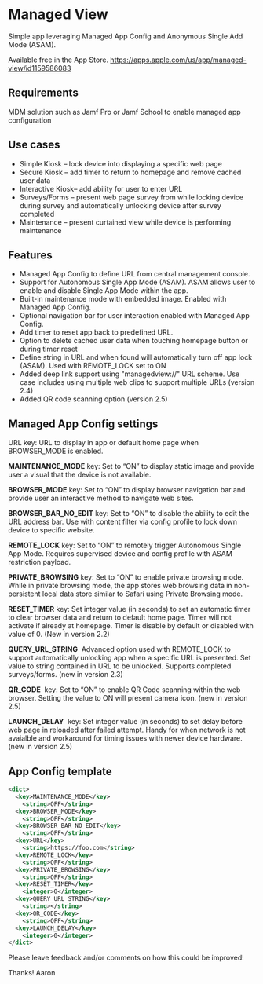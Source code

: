 # Managed View
Simple app leveraging Managed App Config and Anonymous Single Add Mode (ASAM).

Available free in the App Store.
https://apps.apple.com/us/app/managed-view/id1159586083

## Requirements
MDM solution such as Jamf Pro or Jamf School to enable managed app configuration

## Use cases
- Simple Kiosk – lock device into displaying a specific web page
- Secure Kiosk – add timer to return to homepage and remove cached user data
- Interactive Kiosk– add ability for user to enter URL
- Surveys/Forms – present web page survey from while locking device during survey and automatically unlocking device after survey completed
- Maintenance – present curtained view while device is performing maintenance


## Features
- Managed App Config to define URL from central management console.
- Support for Autonomous Single App Mode (ASAM). ASAM allows user to enable and disable Single App Mode within the app.
- Built-in maintenance mode with embedded image. Enabled with Managed App Config.
- Optional navigation bar for user interaction enabled with Managed App Config.
- Add timer to reset app back to predefined URL.
- Option to delete cached user data when touching homepage button or during timer reset
- Define string in URL and when found will automatically turn off app lock (ASAM). Used with REMOTE_LOCK set to ON
- Added deep link support using "managedview://" URL scheme. Use case includes using multiple web clips to support multiple URLs (version 2.4)
- Added QR code scanning option (version 2.5)


## Managed App Config settings

URL key: URL to display in app or default home page when BROWSER_MODE is enabled.

**MAINTENANCE_MODE** key: Set to “ON” to display static image and provide user a visual that the device is not available.

**BROWSER_MODE** key: Set to “ON” to display browser navigation bar and provide user an interactive method to navigate web sites.

**BROWSER_BAR_NO_EDIT** key: Set to “ON” to disable the ability to edit the URL address bar.  Use with content filter via config profile to lock down device to specific website.

**REMOTE_LOCK** key: Set to “ON” to remotely trigger Autonomous Single App Mode.  Requires supervised device and config profile with ASAM restriction payload.

**PRIVATE_BROWSING** key: Set to “ON” to enable private browsing mode. While in private browsing mode, the app stores web browsing data in non-persistent local data store similar to Safari using Private Browsing mode.

**RESET_TIMER** key: Set integer value (in seconds) to set an automatic timer to clear browser data and return to default home page. Timer will not activate if already at homepage. Timer is disable by default or disabled with value of 0. (New in version 2.2)

**QUERY_URL_STRING**  Advanced option used with REMOTE_LOCK to support automatically unlocking app when a specific URL is presented. Set value to string contained in URL to be unlocked. Supports completed surveys/forms. (new in version 2.3)

**QR_CODE**  key: Set to “ON” to enable QR Code scanning within the web browser. Setting the value to ON will present camera icon. (new in version 2.5)

**LAUNCH_DELAY**  key: Set integer value (in seconds) to set delay before web page in reloaded after failed attempt. Handy for when network is not avaialble and workaround for timing issues with newer device hardware. (new in version 2.5)

## App Config template
```xml
<dict>
  <key>MAINTENANCE_MODE</key>
    <string>OFF</string>
  <key>BROWSER_MODE</key> 
    <string>OFF</string>
  <key>BROWSER_BAR_NO_EDIT</key>
    <string>OFF</string>
  <key>URL</key>
    <string>https://foo.com</string>
  <key>REMOTE_LOCK</key> 
    <string>OFF</string>
  <key>PRIVATE_BROWSING</key> 
    <string>OFF</string>
  <key>RESET_TIMER</key> 
    <integer>0</integer>
  <key>QUERY_URL_STRING</key> 
    <string></string>
  <key>QR_CODE</key>
    <string>OFF</string>
  <key>LAUNCH_DELAY</key>
    <integer>0</integer>
</dict>
```

Please leave feedback and/or comments on how this could be improved!

Thanks! Aaron
